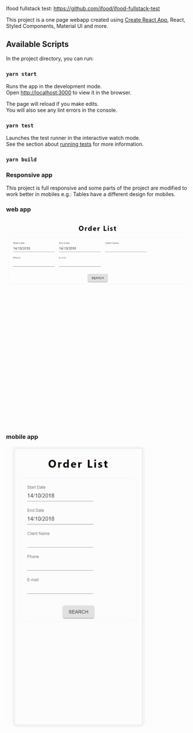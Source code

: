 Ifood fullstack test: https://github.com/ifood/ifood-fullstack-test

This project is a one page webapp created using [Create React App](https://github.com/facebook/create-react-app), React, Styled Components, Material UI and more.

## Available Scripts

In the project directory, you can run:

### `yarn start`

Runs the app in the development mode.<br>
Open [http://localhost:3000](http://localhost:3000) to view it in the browser.

The page will reload if you make edits.<br>
You will also see any lint errors in the console.

### `yarn test`

Launches the test runner in the interactive watch mode.<br>
See the section about [running tests](#running-tests) for more information.

### `yarn build`

### Responsive app

This project is full responsive and some parts of the project are modified to work better in mobiles e.g.: Tables have a different design for mobiles.

### web app

<img src="https://raw.githubusercontent.com/gugodoi/ifood-fullstack-test/master/client-app/docs/app-web.gif" width="600px" />

### mobile app

<img src="https://raw.githubusercontent.com/gugodoi/ifood-fullstack-test/master/client-app/docs/app-mobile.gif" width="400px" />
